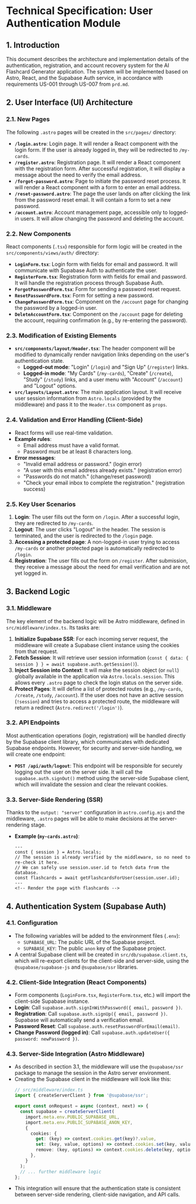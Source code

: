 # Technical Specification: User Authentication Module

## 1. Introduction

This document describes the architecture and implementation details of the authentication, registration, and account recovery system for the AI Flashcard Generator application. The system will be implemented based on Astro, React, and the Supabase Auth service, in accordance with requirements US-001 through US-007 from `prd.md`.

## 2. User Interface (UI) Architecture

### 2.1. New Pages

The following `.astro` pages will be created in the `src/pages/` directory:

-   **`/login.astro`**: Login page. It will render a React component with the login form. If the user is already logged in, they will be redirected to `/my-cards`.
-   **`/register.astro`**: Registration page. It will render a React component with the registration form. After successful registration, it will display a message about the need to verify the email address.
-   **`/forgot-password.astro`**: Page to initiate the password reset process. It will render a React component with a form to enter an email address.
-   **`/reset-password.astro`**: The page the user lands on after clicking the link from the password reset email. It will contain a form to set a new password.
-   **`/account.astro`**: Account management page, accessible only to logged-in users. It will allow changing the password and deleting the account.

### 2.2. New Components

React components (`.tsx`) responsible for form logic will be created in the `src/components/views/auth/` directory:

-   **`LoginForm.tsx`**: Login form with fields for email and password. It will communicate with Supabase Auth to authenticate the user.
-   **`RegisterForm.tsx`**: Registration form with fields for email and password. It will handle the registration process through Supabase Auth.
-   **`ForgotPasswordForm.tsx`**: Form for sending a password reset request.
-   **`ResetPasswordForm.tsx`**: Form for setting a new password.
-   **`ChangePasswordForm.tsx`**: Component on the `/account` page for changing the password by a logged-in user.
-   **`DeleteAccountForm.tsx`**: Component on the `/account` page for deleting the account, requiring confirmation (e.g., by re-entering the password).

### 2.3. Modification of Existing Elements

-   **`src/components/layout/Header.tsx`**: The header component will be modified to dynamically render navigation links depending on the user's authentication state.
    -   **Logged-out mode**: "Login" (`/login`) and "Sign Up" (`/register`) links.
    -   **Logged-in mode**: "My Cards" (`/my-cards`), "Create" (`/create`), "Study" (`/study`) links, and a user menu with "Account" (`/account`) and "Logout" options.
-   **`src/layouts/Layout.astro`**: The main application layout. It will receive user session information from `Astro.locals` (provided by the middleware) and pass it to the `Header.tsx` component as `props`.

### 2.4. Validation and Error Handling (Client-Side)

-   React forms will use real-time validation.
-   **Example rules**:
    -   Email address must have a valid format.
    -   Password must be at least 8 characters long.
-   **Error messages**:
    -   "Invalid email address or password." (login error)
    -   "A user with this email address already exists." (registration error)
    -   "Passwords do not match." (change/reset password)
    -   "Check your email inbox to complete the registration." (registration success)

### 2.5. Key User Scenarios

1.  **Login**: The user fills out the form on `/login`. After a successful login, they are redirected to `/my-cards`.
2.  **Logout**: The user clicks "Logout" in the header. The session is terminated, and the user is redirected to the `/login` page.
3.  **Accessing a protected page**: A non-logged-in user trying to access `/my-cards` or another protected page is automatically redirected to `/login`.
4.  **Registration**: The user fills out the form on `/register`. After submission, they receive a message about the need for email verification and are not yet logged in.

## 3. Backend Logic

### 3.1. Middleware

The key element of the backend logic will be Astro middleware, defined in `src/middleware/index.ts`. Its tasks are:

1.  **Initialize Supabase SSR**: For each incoming server request, the middleware will create a Supabase client instance using the cookies from that request.
2.  **Fetch Session**: It will retrieve user session information (`const { data: { session } } = await supabase.auth.getSession()`).
3.  **Inject Session into Context**: It will make the session object (or `null`) globally available in the application via `Astro.locals.session`. This allows every `.astro` page to check the login status on the server side.
4.  **Protect Pages**: It will define a list of protected routes (e.g., `/my-cards`, `/create`, `/study`, `/account`). If the user does not have an active session (`!session`) and tries to access a protected route, the middleware will return a redirect (`Astro.redirect('/login')`).

### 3.2. API Endpoints

Most authentication operations (login, registration) will be handled directly by the Supabase client library, which communicates with dedicated Supabase endpoints. However, for security and server-side handling, we will create one endpoint:

-   **`POST /api/auth/logout`**: This endpoint will be responsible for securely logging out the user on the server side. It will call the `supabase.auth.signOut()` method using the server-side Supabase client, which will invalidate the session and clear the relevant cookies.

### 3.3. Server-Side Rendering (SSR)

Thanks to the `output: "server"` configuration in `astro.config.mjs` and the middleware, `.astro` pages will be able to make decisions at the server-rendering stage.

-   **Example (`my-cards.astro`)**:
    ```astro
    ---
    const { session } = Astro.locals;
    // The session is already verified by the middleware, so no need to re-check it here.
    // We can safely use session.user.id to fetch data from the database.
    const flashcards = await getFlashcardsForUser(session.user.id);
    ---
    <!-- Render the page with flashcards -->
    ```

## 4. Authentication System (Supabase Auth)

### 4.1. Configuration

-   The following variables will be added to the environment files (`.env`):
    -   `SUPABASE_URL`: The public URL of the Supabase project.
    -   `SUPABASE_KEY`: The public `anon` key of the Supabase project.
-   A central Supabase client will be created in `src/db/supabase.client.ts`, which will re-export clients for the client-side and server-side, using the `@supabase/supabase-js` and `@supabase/ssr` libraries.

### 4.2. Client-Side Integration (React Components)

-   Form components (`LoginForm.tsx`, `RegisterForm.tsx`, etc.) will import the client-side Supabase instance.
-   **Login**: Call `supabase.auth.signInWithPassword({ email, password })`.
-   **Registration**: Call `supabase.auth.signUp({ email, password })`. Supabase will automatically send a verification email.
-   **Password Reset**: Call `supabase.auth.resetPasswordForEmail(email)`.
-   **Change Password (logged in)**: Call `supabase.auth.updateUser({ password: newPassword })`.

### 4.3. Server-Side Integration (Astro Middleware)

-   As described in section 3.1, the middleware will use the `@supabase/ssr` package to manage the session in the Astro server environment.
-   Creating the Supabase client in the middleware will look like this:
    ```typescript
    // src/middleware/index.ts
    import { createServerClient } from '@supabase/ssr';

    export const onRequest = async (context, next) => {
      const supabase = createServerClient(
        import.meta.env.PUBLIC_SUPABASE_URL,
        import.meta.env.PUBLIC_SUPABASE_ANON_KEY,
        {
          cookies: {
            get: (key) => context.cookies.get(key)?.value,
            set: (key, value, options) => context.cookies.set(key, value, options),
            remove: (key, options) => context.cookies.delete(key, options),
          },
        }
      );
      // ... further middleware logic
    };
    ```
-   This integration will ensure that the authentication state is consistent between server-side rendering, client-side navigation, and API calls.
